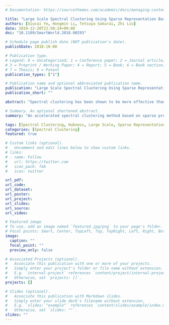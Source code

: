 ```yaml
---
# Documentation: https://sourcethemes.com/academic/docs/managing-content/

title: "Large Scale Spectral Clustering Using Sparse Representation Based on Hubness"
authors: [Xiucai Ye, Hongmin Li, Tetsuya Sakurai, Zhi Liu]
date: 2019-12-20T22:50:24+09:00
doi: "10.1109/SmartWorld.2018.00293"

# Schedule page publish date (NOT publication's date).
publishDate: 2018-10-08

# Publication type.
# Legend: 0 = Uncategorized; 1 = Conference paper; 2 = Journal article;
# 3 = Preprint / Working Paper; 4 = Report; 5 = Book; 6 = Book section;
# 7 = Thesis; 8 = Patent
publication_types: ["1"]

# Publication name and optional abbreviated publication name.
publication: "Large Scale Spectral Clustering Using Sparse Representation Based on Hubness"
publication_short: ""

abstract: "Spectral clustering has been shown to be more effective than most of the traditional clustering algorithms. However, the heavy computational cost of spectral clustering limits its applicability to large-scale clustering problems. To perform spectral clustering on large datasets, in this paper, we propose an accelerated spectral clustering method based on sparse presentation where each data point is presented as sparse linear combinations of a part of representative data points. The hubs that appear frequently in the nearest neighbor lists of other data points are selected as the representative data points, by which a proper spectral embedding is constructed. Taking advantage of the topological property of hubs, the proposed method is able to achieve scalable and accurate clustering results. We evaluated the proposed method on both synthetic and real-world datasets to show its effectiveness in comparison to the existing related methods."

# Summary. An optional shortened abstract.
summary: "An accelerated spectral clustering method based on sparse presentation where each data point is presented as sparse linear combinations of a part of representative data points."

tags: [Spectral Clustering, Hubness, Large Scale, Sparse Representation]
categories: [Spectral Clustering]
featured: true

# Custom links (optional).
#   Uncomment and edit lines below to show custom links.
# links:
# - name: Follow
#   url: https://twitter.com
#   icon_pack: fab
#   icon: twitter

url_pdf:
url_code:
url_dataset:
url_poster:
url_project:
url_slides:
url_source:
url_video:

# Featured image
# To use, add an image named `featured.jpg/png` to your page's folder. 
# Focal points: Smart, Center, TopLeft, Top, TopRight, Left, Right, BottomLeft, Bottom, BottomRight.
image:
  caption: ""
  focal_point: ""
  preview_only: false

# Associated Projects (optional).
#   Associate this publication with one or more of your projects.
#   Simply enter your project's folder or file name without extension.
#   E.g. `internal-project` references `content/project/internal-project/index.md`.
#   Otherwise, set `projects: []`.
projects: []

# Slides (optional).
#   Associate this publication with Markdown slides.
#   Simply enter your slide deck's filename without extension.
#   E.g. `slides: "example"` references `content/slides/example/index.md`.
#   Otherwise, set `slides: ""`.
slides: ""
---
```

